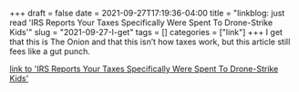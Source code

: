 +++draft = falsedate = 2021-09-27T17:19:36-04:00title = "linkblog: just read 'IRS Reports Your Taxes Specifically Were Spent To Drone-Strike Kids'"slug = "2021-09-27-I-get"tags = []categories = ["link"]+++I get that this is The Onion and that this isn’t how taxes work, but this article still fees like a gut punch. [link to 'IRS Reports Your Taxes Specifically Were Spent To Drone-Strike Kids'](https://www.theonion.com/irs-reports-your-taxes-specifically-were-spent-to-drone-1847752908)